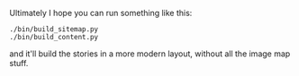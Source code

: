 Ultimately I hope you can run something like this:

```
./bin/build_sitemap.py
./bin/build_content.py
```

and it'll build the stories in a more modern layout, without all the image map stuff.
